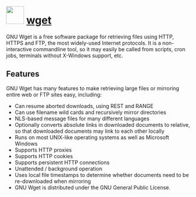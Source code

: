 # <img src="https://cdn.jsdelivr.net/gh/chocolatey/chocolatey-coreteampackages@46ec3b4a65a31782b27c114c92155810d2f781a0/icons/wget.png" width="48" height="48"/> [wget](https://chocolatey.org/packages/wget)

GNU Wget is a free software package for retrieving files using HTTP, HTTPS and FTP, the most widely-used Internet protocols. It is a non-interactive commandline tool, so it may easily be called from scripts, cron jobs, terminals without X-Windows support, etc.

## Features

GNU Wget has many features to make retrieving large files or mirroring entire web or FTP sites easy, including:

* Can resume aborted downloads, using REST and RANGE
* Can use filename wild cards and recursively mirror directories
* NLS-based message files for many different languages
* Optionally converts absolute links in downloaded documents to relative, so that downloaded documents may link to each other locally
* Runs on most UNIX-like operating systems as well as Microsoft Windows
* Supports HTTP proxies
* Supports HTTP cookies
* Supports persistent HTTP connections
* Unattended / background operation
* Uses local file timestamps to determine whether documents need to be re-downloaded when mirroring
* GNU Wget is distributed under the GNU General Public License.
